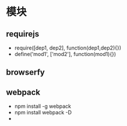 # 模块
## requirejs
- require([dep1, dep2], function(dep1,dep2){})
- define('mod1', ['mod2'], function(mod1){})

## browserfy

## webpack
- npm install -g webpack
- npm install webpack -D
- 
